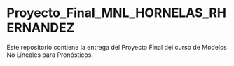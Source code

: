 # Proyecto_Final_MNL_HORNELAS_RHERNANDEZ
Este repositorio contiene la entrega del Proyecto Final del curso de Modelos No Lineales para Pronósticos.
